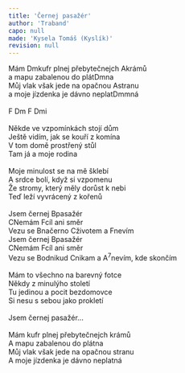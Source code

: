 ```yaml
---
title: 'Černej pasažér'
author: 'Traband'
capo: null
made: 'Kysela Tomáš (Kyslík)'
revision: null
---
```


<verse number="1:"></verse>Mám <wrapper><chord>Dm</chord></wrapper>kufr plnej přebytečnejch <wrapper><chord>A</chord></wrapper>krámů<br>
a mapu zabalenou do plát<wrapper><chord>Dm</chord></wrapper>na<br>
Můj vlak však jede na opačnou <wrapper><chord>A</chord></wrapper>stranu<br>
a moje jízdenka je dávno neplat<wrapper><chord>Dm</chord></wrapper>mná<br>
<br>
<wrapper><chord>F&nbsp;Dm&nbsp;F&nbsp;Dmi</chord></wrapper><br>
<br>
<verse number="2:"></verse>Někde ve vzpomínkách stojí dům<br>
Ještě vidím, jak se kouří z komína<br>
V tom domě prostřený stůl<br>
Tam já a moje rodina<br>
<br>
<verse number="3:"></verse>Moje minulost se na mě šklebí<br>
A srdce bolí, když si vzpomenu<br>
Že stromy, který měly dorůst k nebi<br>
Teď leží vyvrácený z kořenů<br>
<br>
<verse number="R:"></verse>Jsem černej <wrapper><chord>B</chord></wrapper>pasažér<br>
<wrapper><chord>C</chord></wrapper>Nemám <wrapper><chord>F</chord></wrapper>cíl ani směr<br>
Vezu se <wrapper><chord>B</chord></wrapper>načerno <wrapper><chord>C</chord></wrapper>životem a <wrapper><chord>F</chord></wrapper>nevím<br>
Jsem černej <wrapper><chord>B</chord></wrapper>pasažér<br>
<wrapper><chord>C</chord></wrapper>Nemám <wrapper><chord>F</chord></wrapper>cíl ani směr<br>
Vezu se <wrapper><chord>B</chord></wrapper>odnikud <wrapper><chord>C</chord></wrapper>nikam a <wrapper><chord>A<sup>7</sup></chord></wrapper>nevím, kde skončím<br>
<br>
<verse number="4:"></verse>Mám to všechno na barevný fotce<br>
Někdy z minulýho století<br>
Tu jedinou a pocit bezdomovce<br>
Si nesu s sebou jako prokletí<br>
<br>
<verse number="R:"></verse>Jsem černej pasažér...<br>
<br>
<verse number="5:"></verse>Mám kufr plnej přebytečnejch krámů<br>
A mapu zabalenou do plátna<br>
Můj vlak však jede na opačnou stranu<br>
A moje jízdenka je dávno neplatná